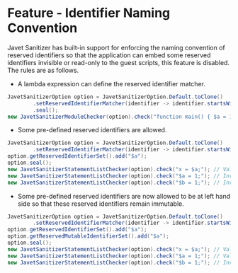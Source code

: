 # Feature - Identifier Naming Convention

Javet Sanitizer has built-in support for enforcing the naming convention of reserved identifiers so that the application can embed some reserved identifiers invisible or read-only to the guest scripts, this feature is disabled. The rules are as follows.

- A lambda expression can define the reserved identifier matcher.

```java
JavetSanitizerOption option = JavetSanitizerOption.Default.toClone()
        .setReservedIdentifierMatcher(identifier -> identifier.startsWith("$"))
        .seal();
new JavetSanitizerModuleChecker(option).check("function main() { $a = 1; }"); // Invalid
```

- Some pre-defined reserved identifiers are allowed.

```java
JavetSanitizerOption option = JavetSanitizerOption.Default.toClone()
        .setReservedIdentifierMatcher(identifier -> identifier.startsWith("$"));
option.getReservedIdentifierSet().add("$a");
option.seal();
new JavetSanitizerStatementListChecker(option).check("x = $a;"); // Valid
new JavetSanitizerStatementListChecker(option).check("$a = 1;"); // Invalid
new JavetSanitizerStatementListChecker(option).check("$b = 1;"); // Invalid
```

- Some pre-defined reserved identifiers are now allowed to be at left hand side so that these reserved identifiers remain immutable.

```java
JavetSanitizerOption option = JavetSanitizerOption.Default.toClone()
        .setReservedIdentifierMatcher(identifier -> identifier.startsWith("$"));
option.getReservedIdentifierSet().add("$a");
option.getReservedMutableIdentifierSet().add("$a");
option.seal();
new JavetSanitizerStatementListChecker(option).check("x = $a;"); // Valid
new JavetSanitizerStatementListChecker(option).check("$a = 1;"); // Valid
new JavetSanitizerStatementListChecker(option).check("$b = 1;"); // Invalid
```
